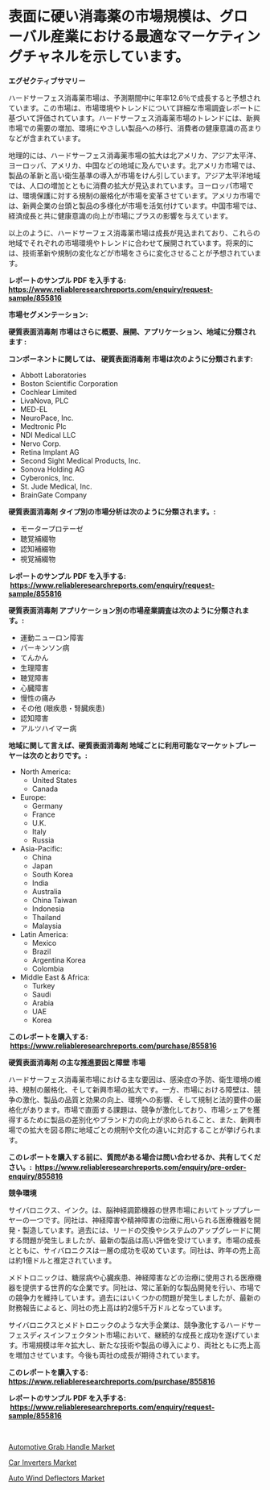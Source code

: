 <p><h1>表面に硬い消毒薬の市場規模は、グローバル産業における最適なマーケティングチャネルを示しています。</h1></p><p><strong>エグゼクティブサマリー</strong></p>
<p><p>ハードサーフェス消毒薬市場は、予測期間中に年率12.6％で成長すると予想されています。この市場は、市場環境やトレンドについて詳細な市場調査レポートに基づいて評価されています。ハードサーフェス消毒薬市場のトレンドには、新興市場での需要の増加、環境にやさしい製品への移行、消費者の健康意識の高まりなどが含まれています。</p><p>地理的には、ハードサーフェス消毒薬市場の拡大は北アメリカ、アジア太平洋、ヨーロッパ、アメリカ、中国などの地域に及んでいます。北アメリカ市場では、製品の革新と高い衛生基準の導入が市場をけん引しています。アジア太平洋地域では、人口の増加とともに消費の拡大が見込まれています。ヨーロッパ市場では、環境保護に対する規制の厳格化が市場を変革させています。アメリカ市場では、新興企業の台頭と製品の多様化が市場を活気付けています。中国市場では、経済成長と共に健康意識の向上が市場にプラスの影響を与えています。</p><p>以上のように、ハードサーフェス消毒薬市場は成長が見込まれており、これらの地域でそれぞれの市場環境やトレンドに合わせて展開されています。将来的には、技術革新や規制の変化などが市場をさらに変化させることが予想されています。</p></p>
<p><strong>レポートのサンプル PDF を入手する: <a href="https://www.reliableresearchreports.com/enquiry/request-sample/855816">https://www.reliableresearchreports.com/enquiry/request-sample/855816</a></strong></p>
<p><strong>市場セグメンテーション:</strong></p>
<p><strong> 硬質表面消毒剤 市場はさらに概要、展開、アプリケーション、地域に分類されます :</strong></p>
<p><strong>コンポーネントに関しては、 硬質表面消毒剤 市場は次のように分類されます: &nbsp;</strong></p>
<p><ul><li>Abbott Laboratories</li><li>Boston Scientific Corporation</li><li>Cochlear Limited</li><li>LivaNova, PLC</li><li>MED-EL</li><li>NeuroPace, Inc.</li><li>Medtronic Plc</li><li>NDI Medical LLC</li><li>Nervo Corp.</li><li>Retina Implant AG</li><li>Second Sight Medical Products, Inc.</li><li>Sonova Holding AG</li><li>Cyberonics, Inc.</li><li>St. Jude Medical, Inc.</li><li>BrainGate Company</li></ul></p>
<p><strong> 硬質表面消毒剤 タイプ別の市場分析は次のように分類されます。:</strong></p>
<p><ul><li>モータープロテーゼ</li><li>聴覚補綴物</li><li>認知補綴物</li><li>視覚補綴物</li></ul></p>
<p><strong>レポートのサンプル PDF を入手する: &nbsp;<a href="https://www.reliableresearchreports.com/enquiry/request-sample/855816">https://www.reliableresearchreports.com/enquiry/request-sample/855816</a></strong></p>
<p><strong> 硬質表面消毒剤 アプリケーション別の市場産業調査は次のように分類されます。:</strong></p>
<p><ul><li>運動ニューロン障害</li><li>パーキンソン病</li><li>てんかん</li><li>生理障害</li><li>聴覚障害</li><li>心臓障害</li><li>慢性の痛み</li><li>その他 (眼疾患・腎臓疾患)</li><li>認知障害</li><li>アルツハイマー病</li></ul></p>
<p><strong>地域に関して言えば、硬質表面消毒剤 地域ごとに利用可能なマーケットプレーヤーは次のとおりです。:</strong></p>
<p><ul>
    <li>
        North America:
        <ul>
            <li>United States</li>
            <li>Canada</li>
        </ul>
    </li>
    <li>
        Europe:
        <ul>
            <li>Germany</li>
            <li>France</li>
            <li>U.K.</li>
            <li>Italy</li>
            <li>Russia</li>
        </ul>
    </li>
    <li>
        Asia-Pacific:
        <ul>
            <li>China</li>
            <li>Japan</li>
            <li>South Korea</li>
            <li>India</li>
            <li>Australia</li>
            <li>China Taiwan</li>
            <li>Indonesia</li>
            <li>Thailand</li>
            <li>Malaysia</li>
        </ul>
    </li>
    <li>
        Latin America:
        <ul>
            <li>Mexico</li>
            <li>Brazil</li>
            <li>Argentina Korea</li>
            <li>Colombia</li>
        </ul>
    </li>
    <li>
        Middle East & Africa:
        <ul>
            <li>Turkey</li>
            <li>Saudi</li>
            <li>Arabia</li>
            <li>UAE</li>
            <li>Korea</li>
        </ul>
    </li>
    </ul></p>
<p><strong>このレポートを購入する: &nbsp;<a href="https://www.reliableresearchreports.com/purchase/855816">https://www.reliableresearchreports.com/purchase/855816</a></strong></p>
<p><strong>硬質表面消毒剤 の主な推進要因と障壁 市場</strong></p>
<p><p>ハードサーフェス消毒薬市場における主な要因は、感染症の予防、衛生環境の維持、規制の厳格化、そして新興市場の拡大です。一方、市場における障壁は、競争の激化、製品の品質と効果の向上、環境への影響、そして規制と法的要件の厳格化があります。市場で直面する課題は、競争が激化しており、市場シェアを獲得するために製品の差別化やブランド力の向上が求められること、また、新興市場での拡大を図る際に地域ごとの規制や文化の違いに対応することが挙げられます。</p></p>
<p><strong>このレポートを購入する前に、質問がある場合は問い合わせるか、共有してください。:&nbsp; <a href="https://www.reliableresearchreports.com/enquiry/pre-order-enquiry/855816">https://www.reliableresearchreports.com/enquiry/pre-order-enquiry/855816</a></strong></p>
<p><strong>競争環境</strong></p>
<p><p>サイバロニクス、インク。は、脳神経調節機器の世界市場においてトッププレーヤーの一つです。同社は、神経障害や精神障害の治療に用いられる医療機器を開発・製造しています。過去には、リードの交換やシステムのアップグレードに関する問題が発生しましたが、最新の製品は高い評価を受けています。市場の成長とともに、サイバロニクスは一層の成功を収めています。同社は、昨年の売上高は約1億ドルと推定されています。</p><p>メドトロニックは、糖尿病や心臓疾患、神経障害などの治療に使用される医療機器を提供する世界的な企業です。同社は、常に革新的な製品開発を行い、市場での競争力を維持しています。過去にはいくつかの問題が発生しましたが、最新の財務報告によると、同社の売上高は約2億5千万ドルとなっています。</p><p>サイバロニクスとメドトロニックのような大手企業は、競争激化するハードサーフェスディスインフェクタント市場において、継続的な成長と成功を遂げています。市場規模は年々拡大し、新たな技術や製品の導入により、両社ともに売上高を増加させています。今後も両社の成長が期待されています。</p></p>
<p><strong>このレポートを購入する: &nbsp; <a href="https://www.reliableresearchreports.com/purchase/855816">https://www.reliableresearchreports.com/purchase/855816</a></strong></p>
<p><strong>レポートのサンプル PDF を入手する: &nbsp;<a href="https://www.reliableresearchreports.com/enquiry/request-sample/855816">https://www.reliableresearchreports.com/enquiry/request-sample/855816</a></strong><strong></strong></p>
<p>&nbsp;</p>
<p><p><a href="https://extreme-scabiosa-c81.notion.site/Automotive-Grab-Handle-Market-Size-Market-Trends-and-Growth-Outlook-forecasted-for-period-from-202-453139526932488a84a6bd17d37ee1c3">Automotive Grab Handle Market</a></p><p><a href="https://adventurous-uranium-ef9.notion.site/Global-Car-Inverters-Market-Size-and-Market-Trends-Insights-and-Projections-from-2024-to-2031-57d0d1f52f3f44c2bd4e24f2000f2e94">Car Inverters Market</a></p><p><a href="https://adventurous-uranium-ef9.notion.site/Auto-Wind-Deflectors-Market-Research-Report-Unlocks-Analysis-on-the-Market-Financial-Status-Market--47f43a2605b646cbb043801805853595">Auto Wind Deflectors Market</a></p></p>